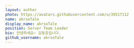```yaml
---
layout: author
photo: https://avatars.githubusercontent.com/u/35517112
name: akrsoTale
display_name: akrsoTale
position: Server Team Leader
bio: 안녕하세요~ 김동호입니다.
github_username: akrsoTale
---  
```

